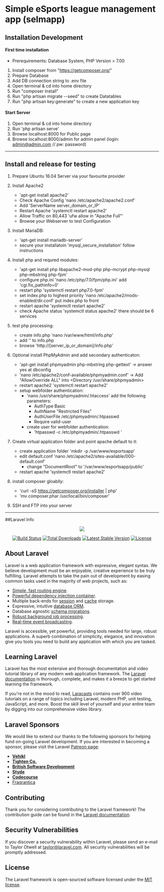 # Simple eSports league management app (selmapp)
## Installation Development
#### First time installation
- Prerequirements: Database System, PHP Version > 7.00
1. Install composer from "https://getcomposer.org/"
2. Prepare Database
3. Add DB connection string to .env file
4. Open terminal & cd into home directory
5. Run "composer install"
6. Run "php artisan migrate --seed" to create Datatables
7. Run "php artisan key:generate" to create a new application key

#### Start Server
1. Open terminal & cd into home directory
3. Run 'php artisan serve'
4. Browse localhost:8000 for Public page
5. Browse localhost:8000/admin for admin panel (login: admin@admin.com // pw: password)

---
## Install and release for testing
1. Prepare Ubuntu 16.04 Server via your favourite provider

2. Install Apache2 
    - 'apt-get install apache2'
    - Check Apache Config 'nano /etc/apache2/apache2.conf'
    - Add 'ServerName server_domain_or_IP'
    - Restart Apache 'systemctl restart apache2'
    - Allow Traffic on 80,443 'ufw allow in "Apache Full"'
    - Browse your Webserver to test Configuration

3. Install MariaDB:
    - 'apt-get install mariadb-server'
    - secure your installatoin 'mysql_secure_installation' follow instructions

4. Install php and requred modules:
    - 'apt-get install php libapache2-mod-php php-mcrypt php-mysql php-mbstring php-fpm'
    - configure php.ini 'nano /etc/php/7.0/fpm/php.ini' add 'cgi.fix_pathinfo=0'
    - restart php 'systemctl restart php7.0-fpm'
    - set index.php to highest priority 'nano /etc/apache2/mods-enabled/dir.conf' put index.php to front
    - restart apache 'systemctl restart apache2'
    - check Apache status 'systemctl status apache2' there should be 6 services

5. test php processing: 
    - create info.php 'nano /var/www/html/info.php'
    - add '<?php phpinfo(); ?>' to info.php
    - browse 'http://[server_ip_or_domain]/info.php'

6. Optional install PhpMyAdmin and add secondary authenticaton:
    - 'apt-get install phpmyadmin php-mbstring php-gettext' -> answer yes at dbconfig
    - 'nano /etc/apache2/conf-available/phpmyadmin.conf' -> Add "AllowOverride ALL" into <Directory /usr/share/phpmyadmin>
    - restart apache2 'systemctl restart apache2'
    - setup webfolder authentication:
        - 'nano /usr/share/phpmyadmin/.htaccess' add the following parameters:
            - AuthType Basic
            - AuthName "Restricted Files"
            - AuthUserFile /etc/phpmyadmin/.htpasswd
            - Require valid-user
        - create user for webfolder authentication:
            - 'htpasswd -c /etc/phpmyadmin/.htpasswd <username>'
    
7. Create virtual application folder and point apache default to it:
    - create application folder 'mkdir -p /var/www/esportsapp'
    - edit default.conf 'nano /etc/apache2/sites-available/000-default.conf'
        - change "DocumentRoot" to '/var/www/esportsapp/public'
    - restart apache 'systemctl restart apache2'

8. install composer gloablly:
    - 'curl -sS https://getcomposer.org/installer | php'
    - 'mv composer.phar /usr/local/bin/composer'
    


9. SSH and FTP into your server


---
##Laravel Info



<p align="center"><img src="https://laravel.com/assets/img/components/logo-laravel.svg"></p>

<p align="center">
<a href="https://travis-ci.org/laravel/framework"><img src="https://travis-ci.org/laravel/framework.svg" alt="Build Status"></a>
<a href="https://packagist.org/packages/laravel/framework"><img src="https://poser.pugx.org/laravel/framework/d/total.svg" alt="Total Downloads"></a>
<a href="https://packagist.org/packages/laravel/framework"><img src="https://poser.pugx.org/laravel/framework/v/stable.svg" alt="Latest Stable Version"></a>
<a href="https://packagist.org/packages/laravel/framework"><img src="https://poser.pugx.org/laravel/framework/license.svg" alt="License"></a>
</p>

## About Laravel

Laravel is a web application framework with expressive, elegant syntax. We believe development must be an enjoyable, creative experience to be truly fulfilling. Laravel attempts to take the pain out of development by easing common tasks used in the majority of web projects, such as:

- [Simple, fast routing engine](https://laravel.com/docs/routing).
- [Powerful dependency injection container](https://laravel.com/docs/container).
- Multiple back-ends for [session](https://laravel.com/docs/session) and [cache](https://laravel.com/docs/cache) storage.
- Expressive, intuitive [database ORM](https://laravel.com/docs/eloquent).
- Database agnostic [schema migrations](https://laravel.com/docs/migrations).
- [Robust background job processing](https://laravel.com/docs/queues).
- [Real-time event broadcasting](https://laravel.com/docs/broadcasting).

Laravel is accessible, yet powerful, providing tools needed for large, robust applications. A superb combination of simplicity, elegance, and innovation give you tools you need to build any application with which you are tasked.

## Learning Laravel

Laravel has the most extensive and thorough documentation and video tutorial library of any modern web application framework. The [Laravel documentation](https://laravel.com/docs) is thorough, complete, and makes it a breeze to get started learning the framework.

If you're not in the mood to read, [Laracasts](https://laracasts.com) contains over 900 video tutorials on a range of topics including Laravel, modern PHP, unit testing, JavaScript, and more. Boost the skill level of yourself and your entire team by digging into our comprehensive video library.

## Laravel Sponsors

We would like to extend our thanks to the following sponsors for helping fund on-going Laravel development. If you are interested in becoming a sponsor, please visit the Laravel [Patreon page](http://patreon.com/taylorotwell):

- **[Vehikl](http://vehikl.com)**
- **[Tighten Co.](https://tighten.co)**
- **[British Software Development](https://www.britishsoftware.co)**
- **[Styde](https://styde.net)**
- **[Codecourse](https://www.codecourse.com)**
- [Fragrantica](https://www.fragrantica.com)

## Contributing

Thank you for considering contributing to the Laravel framework! The contribution guide can be found in the [Laravel documentation](http://laravel.com/docs/contributions).

## Security Vulnerabilities

If you discover a security vulnerability within Laravel, please send an e-mail to Taylor Otwell at taylor@laravel.com. All security vulnerabilities will be promptly addressed.

## License

The Laravel framework is open-sourced software licensed under the [MIT license](http://opensource.org/licenses/MIT).
